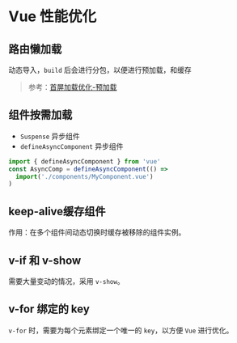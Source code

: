 # Vue 性能优化

## 路由懒加载

动态导入，`build` 后会进行分包，以便进行预加载，和缓存

> 参考：[首屏加载优化-预加载](./首屏加载优化.html#_1-preload-预加载)

## 组件按需加载

- `Suspense` 异步组件
- `defineAsyncComponent` 异步组件
```js
import { defineAsyncComponent } from 'vue'
const AsyncComp = defineAsyncComponent(() =>
  import('./components/MyComponent.vue')
)
```

## keep-alive缓存组件

作用：在多个组件间动态切换时缓存被移除的组件实例。

## v-if 和 v-show

需要大量变动的情况，采用 `v-show`。

## v-for 绑定的 key

`v-for` 时，需要为每个元素绑定一个唯一的 `key`，以方便 `Vue` 进行优化。